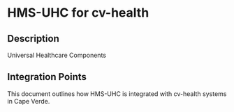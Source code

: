 # HMS-UHC for cv-health

## Description

Universal Healthcare Components

## Integration Points

This document outlines how HMS-UHC is integrated with cv-health systems in Cape Verde.
